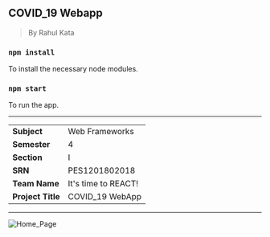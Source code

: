 COVID_19 Webapp
---

> By Rahul Kata

### `npm install`

To install the necessary node modules.


### `npm start`

To run the app.

---
<table>
  <tr>
    <td><b>Subject</b></td>
    <td>Web Frameworks</td>
  </tr>
  <tr>
    <td><b>Semester</b></td>
    <td>4</td>
  </tr>
  <tr>
    <td><b>Section</b></td>
    <td>I</td>
  </tr>
  <tr>
    <td><b>SRN</b></td>
    <td>PES1201802018</td>
  </tr>
  <tr>
    <td><b>Team Name</b></td>
    <td>It's time to REACT!</td>
  </tr>
  <tr>
    <td><b>Project Title</b></td>
    <td>COVID_19 WebApp</td>
  </tr>
</table>

---

<img src="./corona.gif" alt="Home_Page"/>
